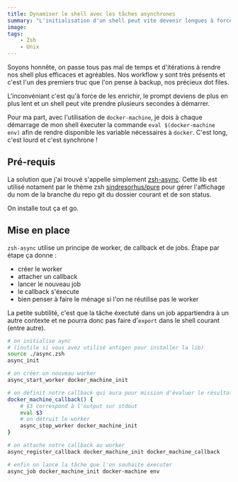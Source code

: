 ```yaml
---
title: Dynamiser le shell avec les tâches asynchrones
summary: "L'initialisation d'un shell peut vite devenir longues à force d'y ajouter divers tâches. Voici comment rendre asynchrone une parties de ces tâches"
image:
tags:
    - Zsh
    - Unix
---
```


Soyons honnête, on passe tous pas mal de temps et d'itérations à rendre nos shell plus efficaces et agréables. Nos workflow y sont très présents et c'est l'un des premiers truc que l'on pense à backup, nos précieux dot files.

L'inconvéniant c'est qu'à force de les enrichir, le prompt deviens de plus en plus lent et un shell peut vite prendre plusieurs secondes à démarrer.

Pour ma part, avec l'utilisation de `docker-machine`, je dois à chaque démarrage de mon shell éxecuter la commande `eval $(docker-machine env)` afin de rendre disponible les variable nécessaires à `docker`. C'est long, c'est lourd et c'est synchrone !

## Pré-requis

La solution que j'ai trouvé s'appelle simplement [zsh-async](https://github.com/mafredri/zsh-async). Cette lib est utilisé notament par le thème zsh [sindresorhus/pure](https://github.com/sindresorhus/pure) pour gérer l'affichage du nom de la branche du repo git du dossier courant et de son status.

On installe tout ça et go.

## Mise en place

`zsh-async` utilise un principe de worker, de callback et de jobs. Étape par étape ça donne :
- créer le worker
- attacher un callback
- lancer le nouveau job
- le callback s'éxecute
- bien penser à faire le ménage si l'on ne réutilise pas le worker

La petite subtilité, c'est que la tâche éxectuté dans un job appartiendra à un autre contexte et ne pourra donc pas faire d'`export` dans le shell courant (entre autre).

```zsh
# on initialise aync
# (inutile si vous avez utilisé antigen pour installer la lib)
source ./async.zsh
async_init

# on créer un nouveau worker 
async_start_worker docker_machine_init

# on définit notre callback qui aura pour mission d'évaluer le résultat du job dans le shell courant
docker_machine_callback() {
    # $3 correspond à l'output sur stdout
    eval $3
    # on détruit le worker
    async_stop_worker docker_machine_init
}

# on attache notre callback au worker
async_register_callback docker_machine_init docker_machine_callback

# enfin on lance la tâche que l'on souhaite éxecuter
async_job docker_machine_init docker-machine env
```


